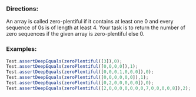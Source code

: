 ### Directions:

An array is called zero-plentiful if it contains at least one 0 and every sequence of 0s is of length at least 4. Your task is to return the number of zero sequences if the given array is zero-plentiful else 0.

### Examples:

```javascript
Test.assertDeepEquals(zeroPlentiful([3]),0);
Test.assertDeepEquals(zeroPlentiful([0,0,0,0]),1);
Test.assertDeepEquals(zeroPlentiful([0,0,0,1,0,0,0]),0);
Test.assertDeepEquals(zeroPlentiful([0,0,0,0,0,0]),1);
Test.assertDeepEquals(zeroPlentiful([0,2,0,0,0,0,0]),0);
Test.assertDeepEquals(zeroPlentiful([2,0,0,0,0,0,0,0,7,0,0,0,0,8]),2);
```
